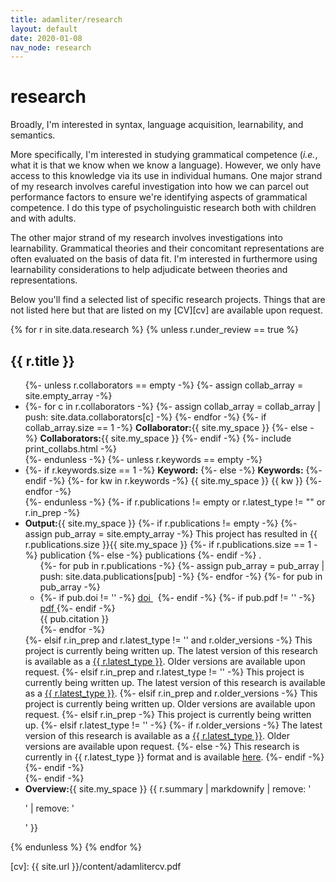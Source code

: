 ```yaml
---
title: adamliter/research
layout: default
date: 2020-01-08
nav_node: research
---
```


# research

Broadly, I'm interested in syntax, language acquisition, learnability,
and semantics.

More specifically, I'm interested in studying grammatical competence
(*i.e.*, what it is that we know when we know a language). However, we
only have access to this knowledge via its use in individual humans. One
major strand of my research involves careful investigation into how we
can parcel out performance factors to ensure we're identifying aspects
of grammatical competence. I do this type of psycholinguistic research
both with children and with adults.

The other major strand of my research involves investigations into
learnability. Grammatical theories and their concomitant representations
are often evaluated on the basis of data fit. I'm interested in
furthermore using learnability considerations to help adjudicate between
theories and representations.

Below you'll find a selected list of specific research projects. Things
that are not listed here but that are listed on my [CV][cv] are
available upon request.

{% for r in site.data.research %}
  {% unless r.under_review == true %}
<div class="panel panel-primary">
  <div class="panel-heading">
  <h2 class="panel-title">{{ r.title }}</h2>
  </div>
  <div class="panel-body">
  <ul>
  {%- unless r.collaborators == empty -%}
  {%- assign collab_array = site.empty_array -%}

  <li>
    {%- for c in r.collaborators -%}
      {%- assign collab_array = collab_array | push: site.data.collaborators[c] -%}
    {%- endfor -%}
    {%- if collab_array.size == 1 -%}
      <strong>Collaborator:</strong>{{ site.my_space }}
    {%- else -%}
      <strong>Collaborators:</strong>{{ site.my_space }}
    {%- endif -%}
    {%- include print_collabs.html -%}
  </li>
  {%- endunless -%}
  {%- unless r.keywords == empty -%}
    <li>
      {%- if r.keywords.size == 1 -%}
        <strong>Keyword:</strong>
      {%- else -%}
        <strong>Keywords:</strong>
      {%- endif -%}
      {%- for kw in r.keywords -%}
        {{ site.my_space }}
        <span class="label label-default">{{ kw }}</span>
      {%- endfor -%}
    </li>
  {%- endunless -%}
  <!-- check if the "Output:" list item should even be there -->
  {%- if r.publications != empty or r.latest_type != "" or r.in_prep -%}
  <li>
  <strong>Output:</strong>{{ site.my_space }}
  {%- if r.publications != empty -%}
  {%- assign pub_array = site.empty_array -%}
    This project has resulted in {{ r.publications.size }}{{ site.my_space }}
    {%- if r.publications.size == 1 -%}
      publication
    {%- else -%}
      publications
    {%- endif -%}
    .
    <ul>
      {%- for pub in r.publications -%}
        {%- assign pub_array = pub_array | push: site.data.publications[pub] -%}
      {%- endfor -%}
      {%- for pub in pub_array -%}
        <li>
          {%- if pub.doi != '' -%}
          <a href="https://doi.org/{{ pub.doi }}">
            <span class="label label-default">
              <i class ="ai ai-doi"></i> doi
            </span>
          </a>
          <!--
          for some reason this space will only show up with "&nbsp;"
          {{ site.my_space }} won't work
          -->
          &nbsp;
          {%- endif -%}
          {%- if pub.pdf != '' -%}
            <a href="{{ pub.pdf | replace: '!SITE_URL!', site.url }}">
              <span class="label label-default">
                <i class ="fa fa-file"></i> pdf
              </span>
            </a>
          {%- endif -%}
          <br />
          {{ pub.citation }}
        </li>
      {%- endfor -%}
    </ul>
  {%- elsif r.in_prep and r.latest_type != '' and r.older_versions -%}
    This project is currently being written up. The latest version of this research is available as a <a href="{{ r.latest | replace: '!SITE_URL!', sit.url }}">{{ r.latest_type }}</a>. Older versions are available upon request.
  {%- elsif r.in_prep and r.latest_type != '' -%}
    This project is currently being written up. The latest version of this research is available as a <a href="{{ r.latest | replace: '!SITE_URL!', sit.url }}">{{ r.latest_type }}</a>.
  {%- elsif r.in_prep and r.older_versions -%}
    This project is currently being written up. Older versions are available upon request.
  {%- elsif r.in_prep -%}
    This project is currently being written up.
  {%- elsif r.latest_type != '' -%}
    {%- if r.older_versions -%}
      The latest version of this research is available as a <a href="{{ r.latest | replace: '!SITE_URL!', site.url }}">{{ r.latest_type }}</a>. Older versions are available upon request.
    {%- else -%}
      This research is currently in {{  r.latest_type }} format and is available <a href="{{ r.latest | replace: '!SITE_URL!', site.url }}">here</a>.
    {%- endif -%}
  {%- endif -%}
  </li>
  {%- endif -%}
  <li>
    <strong>Overview:</strong>{{ site.my_space }}
    {{ r.summary | markdownify | remove: '<p>' | remove: '</p>' }}
  </li>
  </ul>
  </div>
</div>
{% endunless %}
{% endfor %}

[cv]: {{ site.url }}/content/adamlitercv.pdf
